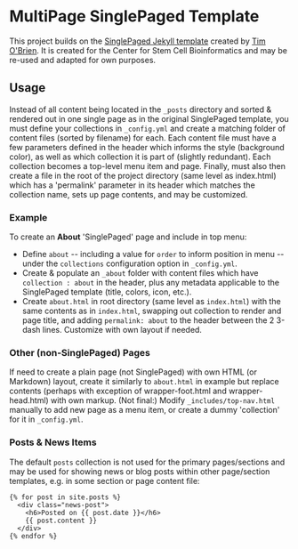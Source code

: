 MultiPage SinglePaged Template
===============================

This project builds on the [SinglePaged Jekyll template](https://github.com/t413/SinglePaged) created by [Tim O'Brien](http://t413.com/).
It is created for the Center for Stem Cell Bioinformatics and may be re-used and adapted for own purposes.

## Usage

Instead of all content being located in the `_posts` directory and sorted & rendered out in one single page as in the original SinglePaged template, you must define your collections in `_config.yml` and create a matching folder of content files (sorted by filename) for each. Each content file must have a few parameters defined in the header which informs the style (background color), as well as which collection it is part of (slightly redundant). Each collection becomes a top-level menu item and page. Finally, must also then create a file in the root of the project directory (same level as index.html) which has a 'permalink' parameter in its header which matches the collection name, sets up page contents, and may be customized.

### Example

To create an **About** 'SinglePaged' page and include in top menu:
- Define `about` -- including a value for `order` to inform position in menu -- under the `collections` configuration option in `_config.yml`. 
- Create & populate an `_about` folder with content files which have `collection : about` in the header, plus any metadata applicable to the SinglePaged template (title, colors, icon, etc.).
- Create `about.html` in root directory (same level as `index.html`) with the same contents as in `index.html`, swapping out collection to render and page title, and adding `permalink: about` to the header between the 2 3-dash lines. Customize with own layout if needed.

### Other (non-SinglePaged) Pages

If need to create a plain page (not SinglePaged) with own HTML (or Markdown) layout, create it similarly to `about.html` in example but replace contents (perhaps with exception of wrapper-foot.html and wrapper-head.html) with own markup. (Not final:) Modify `_includes/top-nav.html` manually to add new page as a menu item, or create a dummy 'collection' for it in `_config.yml`.

### Posts & News Items

The default `posts` collection is not used for the primary pages/sections and may be used for showing news or blog posts within other page/section templates, e.g. in some section or page content file:
```liquid
{% for post in site.posts %}
  <div class="news-post">
    <h6>Posted on {{ post.date }}</h6>
    {{ post.content }}
  </div>
{% endfor %}
```
